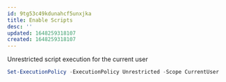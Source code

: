 ```yaml
---
id: 9tg53c49kdunahcf5unxjka
title: Enable Scripts
desc: ''
updated: 1648259318107
created: 1648259318107
---
```


Unrestricted script execution for the current user

```ps1
Set-ExecutionPolicy -ExecutionPolicy Unrestricted -Scope CurrentUser
```

